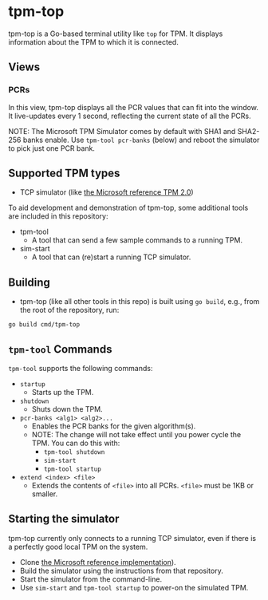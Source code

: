 # tpm-top

tpm-top is a Go-based terminal utility like `top` for TPM. It displays
information about the TPM to which it is connected.

## Views
### PCRs
In this view, tpm-top displays all the PCR values that can fit into the window.
It live-updates every 1 second, reflecting the current state of all the PCRs.

NOTE: The Microsoft TPM Simulator comes by default with SHA1 and SHA2-256 banks
enable. Use `tpm-tool pcr-banks` (below) and reboot the simulator to pick just
one PCR bank.

## Supported TPM types
* TCP simulator (like [the Microsoft reference TPM 2.0](https://github.com/microsoft/ms-tpm-20-ref))

To aid development and demonstration of tpm-top, some additional tools are
included in this repository:
* tpm-tool
  * A tool that can send a few sample commands to a running TPM.
* sim-start
  * A tool that can (re)start a running TCP simulator.

## Building
* tpm-top (like all other tools in this repo) is built using `go build`, e.g.,
from the root of the repository, run:
```
go build cmd/tpm-top
```

## `tpm-tool` Commands
`tpm-tool` supports the following commands:

* `startup`
  * Starts up the TPM.
* `shutdown`
  * Shuts down the TPM.
* `pcr-banks <alg1> <alg2>...`
  * Enables the PCR banks for the given algorithm(s).
  * NOTE: The change will not take effect until you power cycle the TPM. You can do this with:
    * `tpm-tool shutdown`
    * `sim-start`
    * `tpm-tool startup`
* `extend <index> <file>`
  * Extends the contents of `<file>` into all PCRs. `<file>` must be 1KB or smaller.

## Starting the simulator
tpm-top currently only connects to a running TCP simulator, even if there is a
perfectly good local TPM on the system.
* Clone [the Microsoft reference implementation](https://github.com/microsoft/ms-tpm-20-ref)).
* Build the simulator using the instructions from that repository.
* Start the simulator from the command-line.
* Use `sim-start` and `tpm-tool startup` to power-on the simulated TPM.


